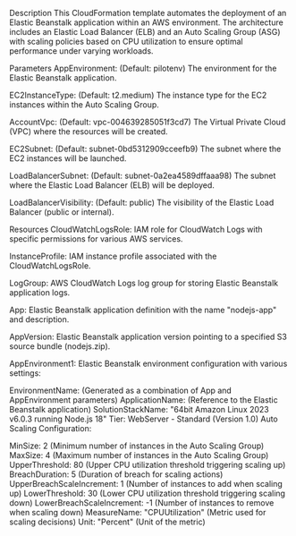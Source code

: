 Description
This CloudFormation template automates the deployment of an Elastic Beanstalk application within an AWS environment. The architecture includes an Elastic Load Balancer (ELB) and an Auto Scaling Group (ASG) with scaling policies based on CPU utilization to ensure optimal performance under varying workloads.

Parameters
AppEnvironment: (Default: pilotenv)
The environment for the Elastic Beanstalk application.

EC2InstanceType: (Default: t2.medium)
The instance type for the EC2 instances within the Auto Scaling Group.

AccountVpc: (Default: vpc-004639285051f3cd7)
The Virtual Private Cloud (VPC) where the resources will be created.

EC2Subnet: (Default: subnet-0bd5312909cceefb9)
The subnet where the EC2 instances will be launched.

LoadBalancerSubnet: (Default: subnet-0a2ea4589dffaaa98)
The subnet where the Elastic Load Balancer (ELB) will be deployed.

LoadBalancerVisibility: (Default: public)
The visibility of the Elastic Load Balancer (public or internal).

Resources
CloudWatchLogsRole:
IAM role for CloudWatch Logs with specific permissions for various AWS services.

InstanceProfile:
IAM instance profile associated with the CloudWatchLogsRole.

LogGroup:
AWS CloudWatch Logs log group for storing Elastic Beanstalk application logs.

App:
Elastic Beanstalk application definition with the name "nodejs-app" and description.

AppVersion:
Elastic Beanstalk application version pointing to a specified S3 source bundle (nodejs.zip).

AppEnvironment1:
Elastic Beanstalk environment configuration with various settings:

EnvironmentName: (Generated as a combination of App and AppEnvironment parameters)
ApplicationName: (Reference to the Elastic Beanstalk application)
SolutionStackName: "64bit Amazon Linux 2023 v6.0.3 running Node.js 18"
Tier: WebServer - Standard (Version 1.0)
Auto Scaling Configuration:

MinSize: 2 (Minimum number of instances in the Auto Scaling Group)
MaxSize: 4 (Maximum number of instances in the Auto Scaling Group)
UpperThreshold: 80 (Upper CPU utilization threshold triggering scaling up)
BreachDuration: 5 (Duration of breach for scaling actions)
UpperBreachScaleIncrement: 1 (Number of instances to add when scaling up)
LowerThreshold: 30 (Lower CPU utilization threshold triggering scaling down)
LowerBreachScaleIncrement: -1 (Number of instances to remove when scaling down)
MeasureName: "CPUUtilization" (Metric used for scaling decisions)
Unit: "Percent" (Unit of the metric)
